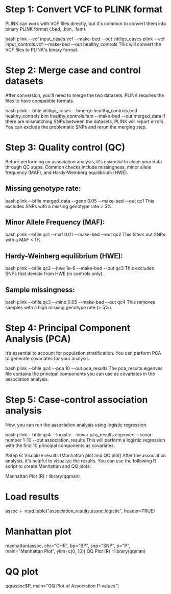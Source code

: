 # Step 1: Convert VCF to PLINK format
PLINK can work with VCF files directly, but it's common to convert them into binary PLINK format (.bed, .bim, .fam).

bash
plink --vcf input_cases.vcf --make-bed --out vitiligo_cases
plink --vcf input_controls.vcf --make-bed --out healthy_controls
This will convert the VCF files to PLINK's binary format.

# Step 2: Merge case and control datasets
After conversion, you'll need to merge the two datasets. PLINK requires the files to have compatible formats.

bash
plink --bfile vitiligo_cases --bmerge healthy_controls.bed healthy_controls.bim healthy_controls.fam --make-bed --out merged_data
If there are mismatching SNPs between the datasets, PLINK will report errors. You can exclude the problematic SNPs and rerun the merging step.

# Step 3: Quality control (QC)
Before performing an association analysis, it's essential to clean your data through QC steps. Common checks include missingness, minor allele frequency (MAF), and Hardy-Weinberg equilibrium (HWE).

## Missing genotype rate:
bash
plink --bfile merged_data --geno 0.05 --make-bed --out qc1
This excludes SNPs with a missing genotype rate > 5%.

## Minor Allele Frequency (MAF):
bash
plink --bfile qc1 --maf 0.01 --make-bed --out qc2
This filters out SNPs with a MAF < 1%.

## Hardy-Weinberg equilibrium (HWE):
bash
plink --bfile qc2 --hwe 1e-6 --make-bed --out qc3
This excludes SNPs that deviate from HWE (in controls only).

## Sample missingness:
bash
plink --bfile qc3 --mind 0.05 --make-bed --out qc4
This removes samples with a high missing genotype rate (> 5%).

# Step 4: Principal Component Analysis (PCA)
It’s essential to account for population stratification. You can perform PCA to generate covariates for your analysis.

bash
plink --bfile qc4 --pca 10 --out pca_results
The pca_results.eigenvec file contains the principal components you can use as covariates in the association analysis.

# Step 5: Case-control association analysis
Now, you can run the association analysis using logistic regression.

bash
plink --bfile qc4 --logistic --covar pca_results.eigenvec --covar-number 1-10 --out association_results
This will perform a logistic regression with the first 10 principal components as covariates.

#Step 6: Visualize results (Manhattan plot and QQ plot)
After the association analysis, it's helpful to visualize the results. You can use the following R script to create Manhattan and QQ plots:

Manhattan Plot (R)
r
library(qqman)

# Load results
assoc <- read.table("association_results.assoc.logistic", header=TRUE)

# Manhattan plot
manhattan(assoc, chr="CHR", bp="BP", snp="SNP", p="P", main="Manhattan Plot", ylim=c(0, 10))
QQ Plot (R)
r
library(qqman)

# QQ plot
qq(assoc$P, main="QQ Plot of Association P-values")
